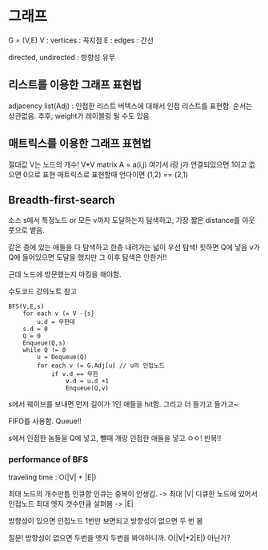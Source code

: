 # 그래프

G = (V,E)
V : vertices : 꼭지점
E : edges : 간선

directed, undirected : 방향성 유무

## 리스트를 이용한 그래프 표현법

adjacency list(Adj) : 인접한 리스트
버텍스에 대해서 인접 리스트를 표현함. 순서는 상관없음.
추후, weight가 레이블링 될 수도 있음

## 매트릭스를 이용한 그래프 표현법

절대값 V는 노드의 개수!
V\*V matrix A = a(i,j)
여기서 i랑 j가 연결되있으면 1이고 없으면 0으로 표현
매트릭스로 표현할때 언다이면 (1,2) == (2,1)

## Breadth-first-search

소스 s에서 특정노드 or 모든 v까지 도달하는지 탐색하고, 가장 짧은 distance를 아웃풋으로 뱉음.

같은 층에 있는 애들을 다 탐색하고 한층 내려가는 넓이 우선 탐색!
힛하면 Q에 넣음
v가 Q에 들어있으면 도달을 했지만 그 이후 탐색은 안한거!!

근데 노드에 방문했는지 마킹을 해야함.

수도코드 강의노트 참고

```
BFS(V,E,s)
    for each v (= V -{s}
        u.d = 무한대
    s.d = 0
    Q = 0
    Enqueue(Q,s)
    while Q != 0
        u = Dequeue(Q)
        for each v (= G.Adj[u] // u의 인접노드
            if v.d == 무한
                v.d = u.d +1
                Enqueue(Q,v)
```

s에서 웨이브를 보내면 먼저 길이가 1인 애들을 hit함.
그리고 더 들가고 들가고~

FIFO를 사용함. Queue!!

s에서 인접한 놈들을 Q에 넣고, 뺄때 걔랑 인접한 애들을 넣고 ㅇㅇ! 반복!!

### performance of BFS

traveling time : O(|V| + |E|)

<!-- 모든 버텍스가 최대 1번씩 인큐가 됨
모든 버텍스가 한번씩 디큐가 됨 이때, 연관된 인접 노드를 살펴봄. 이 말은 엣지 갯수만큼 살펴봄 -->

최대 노드의 개수만틈 인큐함
인큐는 중복이 안생김. -> 최대 |V|
디큐한 노드에 있어서 인접노드 최대 엣지 갯수만큼 살펴봄 -> |E|

방향성이 있으면 인접노드 1번만 보면되고 방향성이 없으면 두 번 봄

질문! 방향성이 없으면 두번을 엣지 두번을 봐야하니까. O(|V|+2|E|) 아닌가?
